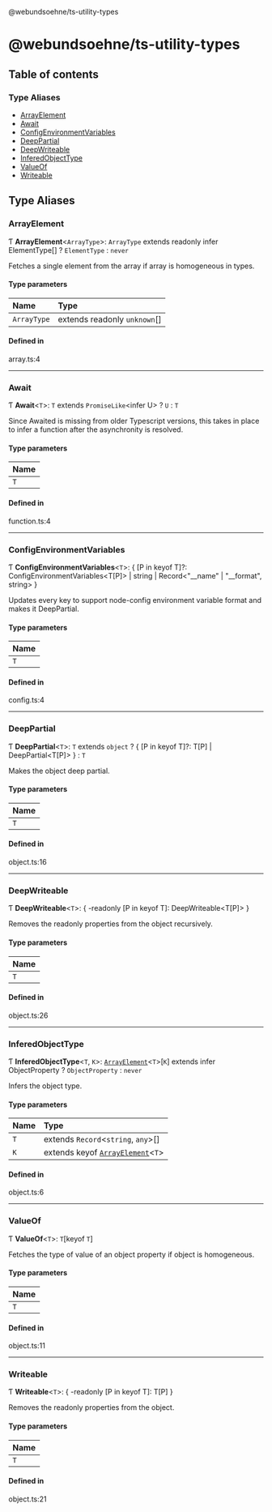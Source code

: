 @webundsoehne/ts-utility-types

# @webundsoehne/ts-utility-types

## Table of contents

### Type Aliases

- [ArrayElement](README.md#arrayelement)
- [Await](README.md#await)
- [ConfigEnvironmentVariables](README.md#configenvironmentvariables)
- [DeepPartial](README.md#deeppartial)
- [DeepWriteable](README.md#deepwriteable)
- [InferedObjectType](README.md#inferedobjecttype)
- [ValueOf](README.md#valueof)
- [Writeable](README.md#writeable)

## Type Aliases

### ArrayElement

Ƭ **ArrayElement**<`ArrayType`\>: `ArrayType` extends readonly infer ElementType[] ? `ElementType` : `never`

Fetches a single element from the array if array is homogeneous in types.

#### Type parameters

| Name        | Type                         |
| :---------- | :--------------------------- |
| `ArrayType` | extends readonly `unknown`[] |

#### Defined in

array.ts:4

---

### Await

Ƭ **Await**<`T`\>: `T` extends `PromiseLike`<infer U\> ? `U` : `T`

Since Awaited is missing from older Typescript versions, this takes in place to infer a function after the asynchronity is resolved.

#### Type parameters

| Name |
| :--- |
| `T`  |

#### Defined in

function.ts:4

---

### ConfigEnvironmentVariables

Ƭ **ConfigEnvironmentVariables**<`T`\>: { [P in keyof T]?: ConfigEnvironmentVariables<T[P]\> \| string \| Record<"\_\_name" \| "\_\_format", string\> }

Updates every key to support node-config environment variable format and makes it DeepPartial.

#### Type parameters

| Name |
| :--- |
| `T`  |

#### Defined in

config.ts:4

---

### DeepPartial

Ƭ **DeepPartial**<`T`\>: `T` extends `object` ? { [P in keyof T]?: T[P] \| DeepPartial<T[P]\> } : `T`

Makes the object deep partial.

#### Type parameters

| Name |
| :--- |
| `T`  |

#### Defined in

object.ts:16

---

### DeepWriteable

Ƭ **DeepWriteable**<`T`\>: { -readonly [P in keyof T]: DeepWriteable<T[P]\> }

Removes the readonly properties from the object recursively.

#### Type parameters

| Name |
| :--- |
| `T`  |

#### Defined in

object.ts:26

---

### InferedObjectType

Ƭ **InferedObjectType**<`T`, `K`\>: [`ArrayElement`](README.md#arrayelement)<`T`\>[`K`] extends infer ObjectProperty ? `ObjectProperty` : `never`

Infers the object type.

#### Type parameters

| Name | Type                                                         |
| :--- | :----------------------------------------------------------- |
| `T`  | extends `Record`<`string`, `any`\>[]                         |
| `K`  | extends keyof [`ArrayElement`](README.md#arrayelement)<`T`\> |

#### Defined in

object.ts:6

---

### ValueOf

Ƭ **ValueOf**<`T`\>: `T`[keyof `T`]

Fetches the type of value of an object property if object is homogeneous.

#### Type parameters

| Name |
| :--- |
| `T`  |

#### Defined in

object.ts:11

---

### Writeable

Ƭ **Writeable**<`T`\>: { -readonly [P in keyof T]: T[P] }

Removes the readonly properties from the object.

#### Type parameters

| Name |
| :--- |
| `T`  |

#### Defined in

object.ts:21
